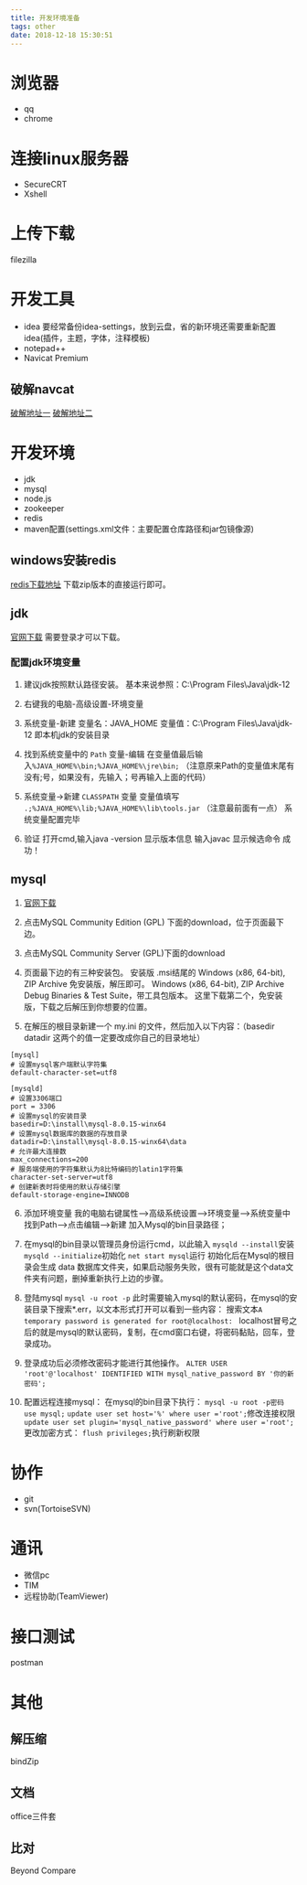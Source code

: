```yaml
---
title: 开发环境准备
tags: other
date: 2018-12-18 15:30:51
---
```


# 浏览器
- qq
- chrome

# 连接linux服务器
- SecureCRT
- Xshell

# 上传下载
filezilla

# 开发工具
- idea
要经常备份idea-settings，放到云盘，省的新环境还需要重新配置idea(插件，主题，字体，注释模板)
- notepad++
- Navicat Premium

## 破解navcat
[破解地址一](https://github.com/DoubleLabyrinth/navicat-keygen)
[破解地址二](https://github.com/Deltafox79/Navicat_Keygen)

# 开发环境
- jdk
- mysql
- node.js
- zookeeper
- redis
- maven配置(settings.xml文件：主要配置仓库路径和jar包镜像源)

## windows安装redis
[redis下载地址](https://github.com/MicrosoftArchive/redis/releases)
下载zip版本的直接运行即可。

## jdk
[官网下载](https://www.oracle.com/technetwork/java/javase/downloads/index.html)
需要登录才可以下载。

### 配置jdk环境变量
1. 建议jdk按照默认路径安装。
基本来说参照：C:\Program Files\Java\jdk-12

2. 右键我的电脑-高级设置-环境变量

3. 系统变量-新建
变量名：JAVA_HOME
变量值：C:\Program Files\Java\jdk-12
即本机jdk的安装目录

4. 找到系统变量中的 `Path` 变量-编辑
在变量值最后输入`%JAVA_HOME%\bin;%JAVA_HOME%\jre\bin;`
（注意原来Path的变量值末尾有没有;号，如果没有，先输入；号再输入上面的代码）

5. 系统变量→新建 `CLASSPATH` 变量
变量值填写 `.;%JAVA_HOME%\lib;%JAVA_HOME%\lib\tools.jar` （注意最前面有一点）
系统变量配置完毕

6. 验证
打开cmd,输入java -version 显示版本信息
输入javac 显示候选命令
成功！

## mysql
1. [官网下载](https://www.mysql.com/downloads/)
2. 点击MySQL Community Edition (GPL) 下面的download，位于页面最下边。
3. 点击MySQL Community Server (GPL)下面的download
4. 页面最下边的有三种安装包。
安装版  .msi结尾的
Windows (x86, 64-bit), ZIP Archive 免安装版，解压即可。
Windows (x86, 64-bit), ZIP Archive Debug Binaries & Test Suite，带工具包版本。
这里下载第二个，免安装版，下载之后解压到你想要的位置。

5. 在解压的根目录新建一个 my.ini 的文件，然后加入以下内容：（basedir datadir 这两个的值一定要改成你自己的目录地址）
```
[mysql]
# 设置mysql客户端默认字符集
default-character-set=utf8

[mysqld] 
# 设置3306端口
port = 3306
# 设置mysql的安装目录
basedir=D:\install\mysql-8.0.15-winx64
# 设置mysql数据库的数据的存放目录
datadir=D:\install\mysql-8.0.15-winx64\data
# 允许最大连接数
max_connections=200
# 服务端使用的字符集默认为8比特编码的latin1字符集
character-set-server=utf8
# 创建新表时将使用的默认存储引擎
default-storage-engine=INNODB
```

6. 添加环境变量
我的电脑右键属性-->高级系统设置-->环境变量-->系统变量中找到Path-->点击编辑-->新建 加入Mysql的bin目录路径；

7. 在mysql的bin目录以管理员身份运行cmd，以此输入
`mysqld --install`安装
`mysqld --initialize`初始化
`net start mysql`运行
初始化后在Mysql的根目录会生成 data 数据库文件夹，如果启动服务失败，很有可能就是这个data文件夹有问题，删掉重新执行上边的步骤。

8. 登陆mysql
`mysql -u root -p`
此时需要输入mysql的默认密码，在mysql的安装目录下搜索*.err，以文本形式打开可以看到一些内容：
搜索文本`A temporary password is generated for root@localhost: `
localhost冒号之后的就是mysql的默认密码，复制，在cmd窗口右键，将密码黏贴，回车，登录成功。

9. 登录成功后必须修改密码才能进行其他操作。
`ALTER USER 'root'@'localhost' IDENTIFIED WITH mysql_native_password BY '你的新密码';`

10. 配置远程连接mysql：
在mysql的bin目录下执行：
`mysql -u root -p密码`
`use mysql;`
`update user set host='%' where user ='root';`修改连接权限
`update user set plugin='mysql_native_password' where user ='root';`更改加密方式：
`flush privileges;`执行刷新权限

# 协作
- git
- svn(TortoiseSVN)

# 通讯
- 微信pc
- TIM
- 远程协助(TeamViewer)

# 接口测试
postman

# 其他
## 解压缩
bindZip

## 文档
office三件套

## 比对
Beyond Compare